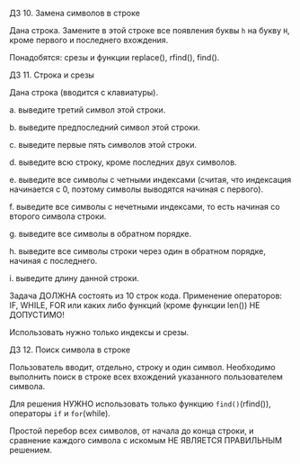 ДЗ 10. Замена символов в строке

Дана строка. Замените в этой строке все появления буквы `h` на букву `H`, кроме первого и последнего вхождения.

Понадобятся: срезы и функции replace(), rfind(), find().







ДЗ 11. Строка и срезы

Дана строка (вводится с клавиатуры).

  a. выведите третий символ этой строки.

  b. выведите предпоследний символ этой строки.

  c. выведите первые пять символов этой строки.

  d. выведите всю строку, кроме последних двух символов.

  e. выведите все символы с четными индексами (считая, что индексация начинается с 0, поэтому символы выводятся начиная с первого).

  f. выведите все символы с нечетными индексами, то есть начиная со второго символа строки.

  g. выведите все символы в обратном порядке.

  h. выведите все символы строки через один в обратном порядке, начиная с последнего.

  i. выведите длину данной строки.



Задача ДОЛЖНА состоять из 10 строк кода. Применение операторов: IF, WHILE, FOR или каких либо функций (кроме функции len()) НЕ ДОПУСТИМО!

Использовать нужно только индексы и срезы.







ДЗ 12. Поиск символа в строке

Пользователь вводит, отдельно, строку и один символ. Необходимо выполнить поиск в строке всех вхождений указанного пользователем символа.

Для решения НУЖНО использовать только функцию `find()`(rfind()), операторы `if` и `for`(while).

Простой перебор всех символов, от начала до конца строки, и сравнение каждого символа с искомым НЕ ЯВЛЯЕТСЯ ПРАВИЛЬНЫМ решением.
